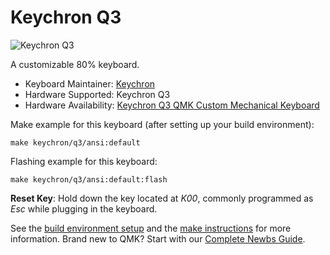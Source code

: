 # Keychron Q3

![Keychron Q3](https://i.imgur.com/KjP4nqd.jpg)

A customizable 80% keyboard.

* Keyboard Maintainer: [Keychron](https://github.com/keychron)
* Hardware Supported: Keychron Q3
* Hardware Availability: [Keychron Q3 QMK Custom Mechanical Keyboard](https://www.keychron.com/products/keychron-q3-qmk-custom-mechanical-keyboard)

Make example for this keyboard (after setting up your build environment):

    make keychron/q3/ansi:default

Flashing example for this keyboard:

    make keychron/q3/ansi:default:flash

**Reset Key**: Hold down the key located at *K00*, commonly programmed as *Esc* while plugging in the keyboard.

See the [build environment setup](https://docs.qmk.fm/#/getting_started_build_tools) and the [make instructions](https://docs.qmk.fm/#/getting_started_make_guide) for more information. Brand new to QMK? Start with our [Complete Newbs Guide](https://docs.qmk.fm/#/newbs).
